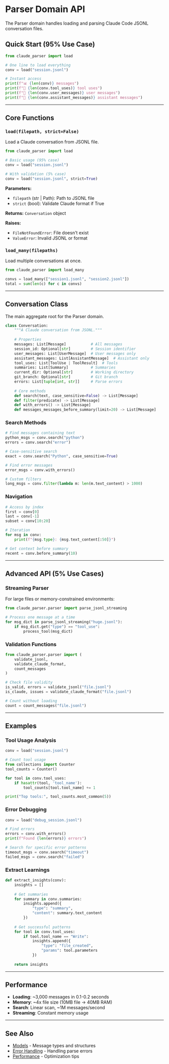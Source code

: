 # Parser Domain API

The Parser domain handles loading and parsing Claude Code JSONL conversation files.

## Quick Start (95% Use Case)

```python
from claude_parser import load

# One line to load everything
conv = load("session.jsonl")

# Instant access
print(f"📊 {len(conv)} messages")
print(f"🔧 {len(conv.tool_uses)} tool uses")
print(f"💬 {len(conv.user_messages)} user messages")
print(f"🤖 {len(conv.assistant_messages)} assistant messages")
```

---

## Core Functions

### `load(filepath, strict=False)`

Load a Claude conversation from JSONL file.

```python
from claude_parser import load

# Basic usage (95% case)
conv = load("session.jsonl")

# With validation (5% case)
conv = load("session.jsonl", strict=True)
```

**Parameters:**
- `filepath` (str | Path): Path to JSONL file
- `strict` (bool): Validate Claude format if True

**Returns:** `Conversation` object

**Raises:**
- `FileNotFoundError`: File doesn't exist
- `ValueError`: Invalid JSONL or format

### `load_many(filepaths)`

Load multiple conversations at once.

```python
from claude_parser import load_many

convs = load_many(["session1.jsonl", "session2.jsonl"])
total = sum(len(c) for c in convs)
```

---

## Conversation Class

The main aggregate root for the Parser domain.

```python
class Conversation:
    """A Claude conversation from JSONL."""
    
    # Properties
    messages: List[Message]           # All messages
    session_id: Optional[str]         # Session identifier
    user_messages: List[UserMessage]  # User messages only
    assistant_messages: List[AssistantMessage]  # Assistant only
    tool_uses: List[ToolUse | ToolResult]  # Tools
    summaries: List[Summary]          # Summaries
    current_dir: Optional[str]        # Working directory
    git_branch: Optional[str]         # Git branch
    errors: List[tuple[int, str]]     # Parse errors
    
    # Core methods
    def search(text, case_sensitive=False) -> List[Message]
    def filter(predicate) -> List[Message]
    def with_errors() -> List[Message]
    def messages_messages_before_summary(limit=20) -> List[Message]
```

### Search Methods

```python
# Find messages containing text
python_msgs = conv.search("python")
errors = conv.search("error")

# Case-sensitive search
exact = conv.search("Python", case_sensitive=True)

# Find error messages
error_msgs = conv.with_errors()

# Custom filters
long_msgs = conv.filter(lambda m: len(m.text_content) > 1000)
```

### Navigation

```python
# Access by index
first = conv[0]
last = conv[-1]
subset = conv[10:20]

# Iteration
for msg in conv:
    print(f"{msg.type}: {msg.text_content[:50]}")

# Get context before summary
recent = conv.before_summary(10)
```

---

## Advanced API (5% Use Cases)

### Streaming Parser

For large files or memory-constrained environments:

```python
from claude_parser.parser import parse_jsonl_streaming

# Process one message at a time
for msg_dict in parse_jsonl_streaming("huge.jsonl"):
    if msg_dict.get("type") == "tool_use":
        process_tool(msg_dict)
```

### Validation Functions

```python
from claude_parser.parser import (
    validate_jsonl,
    validate_claude_format,
    count_messages
)

# Check file validity
is_valid, errors = validate_jsonl("file.jsonl")
is_claude, issues = validate_claude_format("file.jsonl")

# Count without loading
count = count_messages("file.jsonl")
```

---

## Examples

### Tool Usage Analysis

```python
conv = load("session.jsonl")

# Count tool usage
from collections import Counter
tool_counts = Counter()

for tool in conv.tool_uses:
    if hasattr(tool, 'tool_name'):
        tool_counts[tool.tool_name] += 1

print("Top tools:", tool_counts.most_common(5))
```

### Error Debugging

```python
conv = load("debug_session.jsonl")

# Find errors
errors = conv.with_errors()
print(f"Found {len(errors)} errors")

# Search for specific error patterns
timeout_msgs = conv.search("timeout")
failed_msgs = conv.search("failed")
```

### Extract Learnings

```python
def extract_insights(conv):
    insights = []
    
    # Get summaries
    for summary in conv.summaries:
        insights.append({
            "type": "summary",
            "content": summary.text_content
        })
    
    # Get successful patterns
    for tool in conv.tool_uses:
        if tool.tool_name == "Write":
            insights.append({
                "type": "file_created",
                "params": tool.parameters
            })
    
    return insights
```

---

## Performance

- **Loading**: ~3,000 messages in 0.1-0.2 seconds
- **Memory**: ~4x file size (10MB file → 40MB RAM)
- **Search**: Linear scan, ~1M messages/second
- **Streaming**: Constant memory usage

---

## See Also

- [Models](./models.md) - Message types and structures
- [Error Handling](./errors.md) - Handling parse errors
- [Performance](./performance.md) - Optimization tips